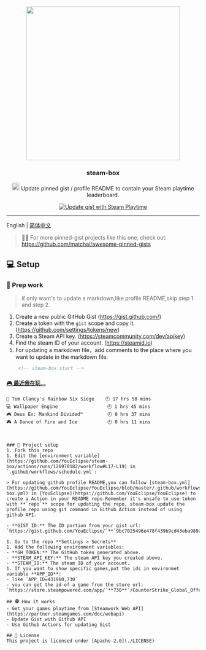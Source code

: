 # 


<p align="center">
  <img width="400" src="https://user-images.githubusercontent.com/8252317/83985151-9e8eaf00-a96a-11ea-9b3c-b654dc9bee2f.png">
  <h3 align="center">steam-box</h3>
  <p align="center"><img width="20" height="20" src="https://store.steampowered.com/favicon.ico"></img>  Update  pinned gist / profile README to contain your Steam playtime leaderboard. </p>
  
   <p align="center">
    <a href="https://github.com/YouEclipse/steam-box/workflows/Update%20gist%20with%20Steam%20Playtime/badge.svg"><img src="https://github.com/YouEclipse/steam-box/workflows/Update%20gist%20with%20Steam%20Playtime/badge.svg" alt="Update gist with Steam Playtime"></a>
  </p>
</p>


---
English | [简体中文](./README_zh.md)

> 📌✨ For more pinned-gist projects like this one, check out: https://github.com/matchai/awesome-pinned-gists


## 💻 Setup

### 🎒 Prep work
> if only want's to update a markdown,like profile README,skip step 1 and step 2.
1. Create a new public GitHub Gist (https://gist.github.com/)
1. Create a token with the `gist` scope and copy it. (https://github.com/settings/tokens/new)
1. Create a Steam  API key. (https://steamcommunity.com/dev/apikey)
1. Find the steam ID of your account. (https://steamid.io)
1. For updating a markdown file，add comments to the place where you want to update in the markdown file.
   ```markdown
    <!-- steam-box start -->
#### <a href="https://gist.github.com/1514a2e76fed77d7e54836282376cff6" target="_blank">🎮 最近我在玩…</a>
```text
🔫 Tom Clancy's Rainbow Six Siege    🕘 17 hrs 58 mins
💻 Wallpaper Engine                  🕘 1 hrs 45 mins
🎮 Deus Ex: Mankind Divided™         🕘 0 hrs 37 mins
🎮 A Dance of Fire and Ice           🕘 0 hrs 11 mins
```
<!-- Powered by https://github.com/YouEclipse/steam-box . -->
<!-- steam-box end -->
    
   ```


### 🚀 Project setup
1. Fork this repo
1. Edit the [environment variable](https://github.com/YouEclipse/steam-box/actions/runs/126970182/workflow#L17-L19) in `.github/workflows/schedule.yml`:

> For updating github profile README,you can follow [steam-box.yml](https://github.com/YouEclipse/YouEclipse/blob/master/.github/workflows/steam-box.yml) in [YouEclipse](https://github.com/YouEclipse/YouEclipse) to create a Action in your README repo.Remember it's unsafe to use token with **`repo`** scope for updating the repo, steam-box update the profile repo using git command in Github Action instead of using github API.

   - **GIST_ID:** The ID portion from your gist url: `https://gist.github.com/YouEclipse/`**`9bc7025496e478f439b9cd43eba989a4`**.

1. Go to the repo **Settings > Secrets**
1. Add the following environment variables:
   - **GH_TOKEN:** The GitHub token generated above.
   - **STEAM_API_KEY:** The steam API key you created above. 
   - **STEAM_ID:** The steam ID of your account. 
1. If you want to show specific games,put the ids in environmet variable **APP_ID**:
   - like `APP_ID=431960,730`
   - you can get the id of a game from the store url: `https://store.steampowered.com/app/`**730**`/CounterStrike_Global_Offensive/`

## 🕵️ How it works
- Get your games playtime from [Steamwork Web API](https://partner.steamgames.com/doc/webapi) 
- Update Gist with Github API 
- Use Github Actions for updating Gist  

## 📄 License
This project is licensed under [Apache-2.0](./LICENSE)
